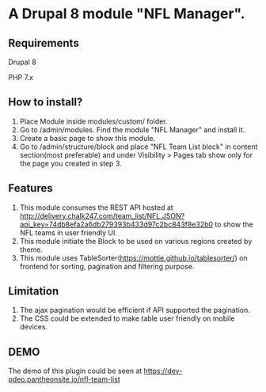 # A Drupal 8 module "NFL Manager".

## Requirements

Drupal 8

PHP 7.x

## How to install? 
1. Place Module inside modules/custom/ folder.
2. Go to /admin/modules. Find the module "NFL Manager" and install it.
3. Create a basic page to show this module.
4. Go to /admin/structure/block and place "NFL Team List block" in content section(most preferable) and under Visibility > Pages tab show only for the page you created in step 3. 

## Features

1. This module consumes the REST API hosted at http://delivery.chalk247.com/team_list/NFL.JSON?api_key=74db8efa2a6db279393b433d97c2bc843f8e32b0 to show the NFL teams in user friendly UI.
2. This module initiate the Block to be used on various regions created by theme.
3. This module uses TableSorter(https://mottie.github.io/tablesorter/) on frontend for sorting, pagination and filtering purpose.

## Limitation

1. The ajax pagination would be efficient if API supported the pagination. 
2. The CSS could be extended to make table user friendly on mobile devices.


## DEMO 

The demo of this plugin could be seen at https://dev-pdeo.pantheonsite.io/nfl-team-list

